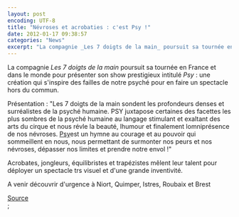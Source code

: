 ```yaml
---
layout: post
encoding: UTF-8
title: "Névroses et acrobaties : c'est Psy !"
date: 2012-01-17 09:38:57
categories: "News"
excerpt: "La compagnie _Les 7 doigts de la main_ poursuit sa tournée en France et dans le monde pour présenter son show prestigieux intitulé _Psy_ : une création qui s'inspire des failles de notre psyché pour en faire un spectacle hors du commun."
---
```

La compagnie _Les 7 doigts de la main_ poursuit sa tournée en France et dans le monde pour présenter son show prestigieux intitulé _Psy_ : une création qui s'inspire des failles de notre psyché pour en faire un spectacle hors du commun.
  
Présentation : "Les 7 doigts de la main sondent les profondeurs denses et surréalistes de la psyché humaine. PSY juxtapose certaines des facettes les plus sombres de la psyché humaine au langage stimulant et exaltant des arts du cirque et nous révle la beauté, lhumour et finalement lomniprésence de nos névroses. [Psy](http://psychologue.pro)est un hymne au courage et au pouvoir qui sommeillent en nous, nous permettant de surmonter nos peurs et nos névroses, dépasser nos limites et prendre notre envol !"  
  
Acrobates, jongleurs, équilibristes et trapézistes mêlent leur talent pour déployer un spectacle trs visuel et d'une grande inventivité.  
  
A venir découvrir d'urgence à Niort, Quimper, Istres, Roubaix et Brest  
  
[Source](http://7doigts.com/fr/spectacles/3-psy)  
  ;